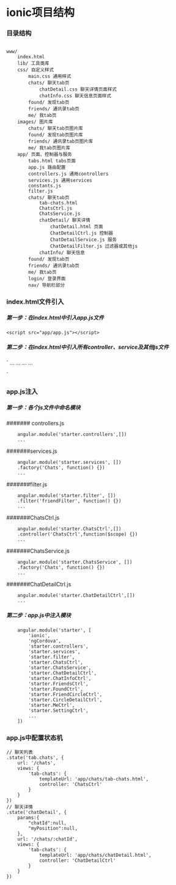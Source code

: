 # ionic项目结构
### 目录结构
```

www/
    index.html
    lib/ 工具类库
    css/ 自定义样式
        main.css 通用样式
        chats/ 聊天tab页
            chatDetail.css 聊天详情页面样式
            chatInfo.css 聊天信息页面样式
        found/ 发现tab页
        friends/ 通讯录tab页
        me/ 我tab页
    images/ 图片库
        chats/ 聊天tab页图片库
        found/ 发现tab页图片库
        friends/ 通讯录tab页图片库
        me/ 我tab页图片库
    app/ 页面、控制器与服务
        tabs.html tabs页面
        app.js 路由配置
        controllers.js 通用controllers
        services.js 通用services
        constants.js
        filter.js
        chats/ 聊天tab页
            tab-chats.html
            ChatsCtrl.js
            ChatsService.js
            chatDetail/ 聊天详情
                chatDetail.html 页面
                ChatDetailCtrl.js 控制器
                ChatDetailService.js 服务
                ChatDetailFilter.js 过滤器或其他js
            chatInfo/ 聊天信息
        found/ 发现tab页
        friends/ 通讯录tab页
        me/ 我tab页
        login/ 登录界面
        nav/ 导航栏部分

```


### index.html文件引入

##### 第一步：在index.html中引入app.js文件
`
    <script src="app/app.js"></script>
`
    
##### 第二步：在index.html中引入所有controller、service及其他js文件
`
    <script src="app/controllers.js"></script>
    <script src="app/services.js"></script>
    <script src="app/constants.js"></script>
    <script src="app/filter.js"></script>
    <!-- chats -->
    <script src="app/chats/ChatsCtrl.js"></script>
    <script src="app/chats/ChatsService.js"></script>
    <script src="app/chats/chatDetail/ChatDetailCtrl.js"></script>
    <script src="app/chats/chatDetail/ChatDetailService.js"></script>
    <script src="app/chats/chatDetail/ChatDetailFilter.js"></script>
    <script src="app/chats/chatInfo/ChatInfoCtrl.js"></script>
    ...
    <!-- found -->
    <script src="app/found/FoundCtrl.js"></script>
    <script src="app/found/friendCircle/FriendCircleCtrl.js"></script>
    <script src="app/found/circleDetail/CircleDetailCtrl.js"></script>
    ...
    <!-- friend -->
    <script src="app/friends/FriendsCtrl.js"></script>
    ...
    <!-- me -->
    <script src="app/me/MeCtrl.js"></script>
    <script src="app/me/setting/SettingCtrl.js"></script>
    ...

`


### app.js注入

##### 第一步：各个js文件中命名模块
####### controllers.js
```
    angular.module('starter.controllers',[])
    ...
```
#######services.js
```
    angular.module('starter.services', [])
    .factory('Chats', function() {})
    ...
```
#######filter.js
```
    angular.module('starter.filter', [])
    .filter('friendFilter', function() {})
    ...
```
#######ChatsCtrl.js
```
    angular.module('starter.ChatsCtrl',[])
    .controller('ChatsCtrl',function($scope) {})
    ...
```
#######ChatsService.js
```
    angular.module('starter.ChatsService', [])
    .factory('Chats', function() {})
    ...
```
#######ChatDetailCtrl.js
```
    angular.module('starter.ChatDetailCtrl',[])
    ...
```

##### 第二步：app.js中注入模块
```
    angular.module('starter', [
        'ionic',
        'ngCordova',
        'starter.controllers',
        'starter.services',
        'starter.filter',
        'starter.ChatsCtrl',
        'starter.ChatsService',
        'starter.ChatDetailCtrl',
        'starter.ChatInfoCtrl',
        'starter.FriendsCtrl',
        'starter.FoundCtrl',
        'starter.FriendCircleCtrl',
        'starter.CircleDetailCtrl',
        'starter.MeCtrl',
        'starter.SettingCtrl',
        ...
    ])

```


### app.js中配置状态机

```
// 聊天列表
.state('tab.chats', {
    url: '/chats',
    views: {
        'tab-chats': {
            templateUrl: 'app/chats/tab-chats.html',
            controller: 'ChatsCtrl'
        }
    }
})
// 聊天详情
.state('chatDetail', {
    params:{
        "chatId":null,
        "myPosition":null,   
    },
    url: '/chats/:chatId',
    views: {
        'tab-chats': {
            templateUrl: 'app/chats/chatDetail.html',
            controller: 'ChatDetailCtrl'
        }
    }
})

```